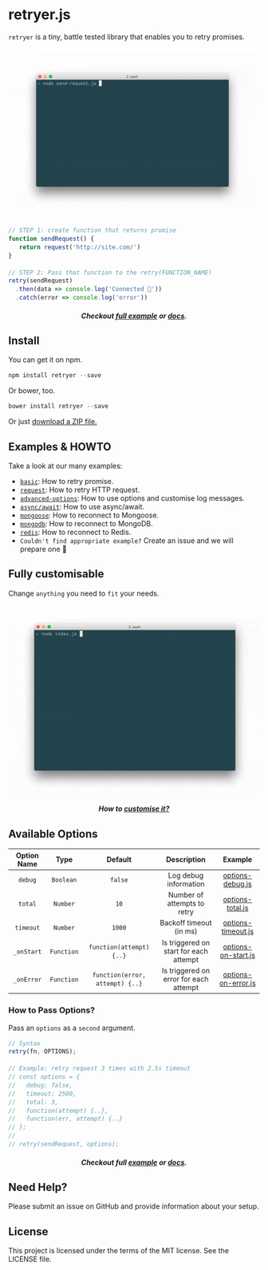 # retryer.js

`retryer` is a tiny, battle tested library that enables you to retry promises.

<p align="center">
  <img src="https://github.com/ykrevnyi/reconnect/blob/docs/docs/retryer-v1.5.1.gif" alt="retryer.js intro"/>
</p>

```javascript
// STEP 1: create function that returns promise
function sendRequest() {
   return request('http://site.com/')
}

// STEP 2: Pass that function to the retry(FUNCTION_NAME)
retry(sendRequest)
  .then(data => console.log('Connected 🎉'))
  .catch(error => console.log('error'))
```

<h5 align="center">Checkout <a href="https://github.com/ykrevnyi/reconnect/blob/docs/examples/basic/index.js">full example</a> or <a href="https://github.com/ykrevnyi/reconnect/blob/docs/examples/basic">docs</a>.</h5>

## Install
You can get it on npm.
```javascript
npm install retryer --save
```

Or bower, too.
```javascript
bower install retryer --save
```

Or just [download a ZIP file.](https://github.com/ykrevnyi/reconnect/archive/master.zip)

## Examples & HOWTO

Take a look at our many examples:

- [`basic`](https://github.com/ykrevnyi/reconnect/blob/docs/examples/basic): How to retry promise.
- [`request`](https://github.com/ykrevnyi/reconnect/blob/docs/examples/request): How to retry HTTP request.
- [`advanced-options`](https://github.com/ykrevnyi/reconnect/blob/docs/examples/advanced-options): How to use options and customise log messages.
- [`async/await`](https://github.com/ykrevnyi/reconnect/blob/docs/examples/async-await): How to use async/await.
- [`mongoose`](https://github.com/ykrevnyi/reconnect/blob/docs/examples/mongoose): How to reconnect to Mongoose.
- [`mongodb`](https://github.com/ykrevnyi/reconnect/blob/docs/examples/mongodb): How to reconnect to MongoDB.
- [`redis`](https://github.com/ykrevnyi/reconnect/blob/docs/examples/redis): How to reconnect to Redis.
- `Couldn't find appropriate example?` Create an issue and we will prepare one 💪

## Fully customisable
Change `anything` you need to `fit` your needs.

<p align="center">
  <img src="https://github.com/ykrevnyi/reconnect/blob/docs/docs/retryer-options-v1.0.1.gif" alt="retryer.js options"/>
</p>
<h5 align="center">How to <a href="https://github.com/ykrevnyi/reconnect/blob/docs/examples/advanced-options">customise it?</a></h5>


## Available Options
**Option Name**|**Type**|**Default**|**Description**|**Example**
:-------------:|:------:|:---------:|:-------------:|:--------:|
`debug`|`Boolean`|`false`|Log debug information|<a href="https://github.com/ykrevnyi/reconnect/blob/docs/examples/advanced-options/options-debug.js">options-debug.js</a>
`total`|`Number`|`10`|Number of attempts to retry|<a href="https://github.com/ykrevnyi/reconnect/blob/docs/examples/advanced-options/options-total.js">options-total.js</a>
`timeout`|`Number`|`1000`|Backoff timeout (in ms)|<a href="https://github.com/ykrevnyi/reconnect/blob/docs/examples/advanced-options/options-timeout.js">options-timeout.js</a>
`_onStart`|`Function`|`function(attempt) {..}`|Is triggered on start for each attempt|<a href="https://github.com/ykrevnyi/reconnect/blob/docs/examples/advanced-options/options-on-start.js">options-on-start.js</a>
`_onError`|`Function`|`function(error, attempt) {..}`|Is triggered on error for each attempt|<a href="https://github.com/ykrevnyi/reconnect/blob/docs/examples/advanced-options/options-on-error.js">options-on-error.js</a>

### How to Pass Options?

Pass an `options` as a `second` argument.

```javascript
// Syntax
retry(fn, OPTIONS);

// Example: retry request 3 times with 2.5s timeout
// const options = {
//   debug: false,
//   timeout: 2500,
//   total: 3,
//   function(attempt) {..},
//   function(err, attempt) {..}
// };
//
// retry(sendRequest, options);
```
<h5 align="center">Checkout full <a href="https://github.com/ykrevnyi/reconnect/blob/docs/examples/advanced-options/index.js">example</a> or <a href="https://github.com/ykrevnyi/reconnect/blob/docs/examples/advanced-options/">docs</a>.</h5>

## Need Help?
Please submit an issue on GitHub and provide information about your setup.

## License
This project is licensed under the terms of the MIT license. See the LICENSE file.
